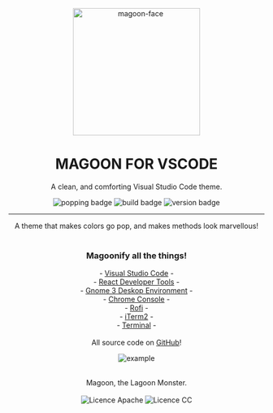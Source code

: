 <p align="center">
  <img alt='magoon-face' src='https://cloud.githubusercontent.com/assets/14088342/25765655/6603ba32-31ee-11e7-8592-60ff4b445127.png' width='250'/>
  <h1 align="center">MAGOON FOR VSCODE</h1>
  <p align="center">A clean, and comforting Visual Studio Code theme.</p>
  <p align="center">
    <img alt='popping badge' src='https://img.shields.io/badge/colors-popping!-green.svg?style=flat-square' />
    <img alt='build badge' src='https://img.shields.io/badge/build-passing-green.svg?style=flat-square' />
    <img alt='version badge' src='https://img.shields.io/badge/version-1.2.2-blue.svg?style=flat-square' />
  </p>
</div>
<hr>  

<p align="center">
  A theme that makes colors go pop, and makes methods look marvellous! <br><br>
  <h3 align="center">Magoonify all the things!</h3>
  <p align="center">
  - <a href="https://marketplace.visualstudio.com/items?itemName=Northerntwig.magoon">Visual Studio Code</a> - <br>
  - <a href="https://goo.gl/Gds7zy">React Developer Tools</a> - <br>
    - <a href="https://github.com/ntwigs/Magoon/tree/master/gtk">Gnome 3 Deskop Environment</a> - <br>
    - <a href="https://chrome.google.com/webstore/detail/magoon-chrome-devtools-th/aaimlcmkljmacmacanfbhfgjkahgaihm">Chrome Console</a> -<br>
    - <a href="https://github.com/ntwigs/Magoon/tree/master/rofi">Rofi</a> -<br>
    - <a href="https://github.com/ntwigs/Magoon/tree/master/iTerm2">iTerm2</a> -<br>
    - <a href="https://github.com/ntwigs/Magoon/tree/master/terminal">Terminal</a> -<br><br>
    All source code on <a href="https://github.com/ntwigs/Magoon">GitHub</a>! 
  </p>
</p>

<p align="center">
  <img alt='example' src='https://user-images.githubusercontent.com/14088342/27960492-c45eac9a-632b-11e7-9675-9c6f6d45d744.png' /><br><br>

  <p align="center">Magoon, the Lagoon Monster.<br><br>
    <img alt='Licence Apache' src='https://img.shields.io/badge/License-Apache_2.0-blue.svg?style=flat-square' />
    <img alt='Licence CC' src='https://img.shields.io/badge/License-CC_BY--SA_4.0-blue.svg?style=flat-square' />
  </p>
</p>
